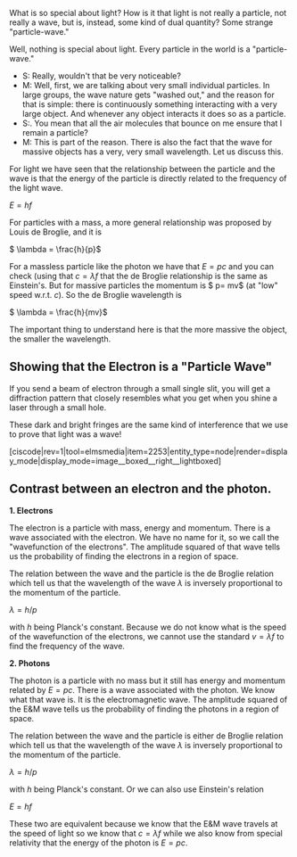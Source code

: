What is so special about light? How is it that light is not really a particle, not really a wave, but is, instead, some kind of dual quantity? Some strange "particle-wave."

Well, nothing is special about light. Every particle in the world is a "particle-wave."

- S: Really, wouldn't that be very noticeable?
- M: Well, first, we are talking about very small individual particles. In large groups, the wave nature gets "washed out," and the reason for that is simple: there is continuously something interacting with a very large object. And whenever any object interacts it does so as a particle.
- S:. You mean that all the air molecules that bounce on me ensure that I remain a particle?
- M: This is part of the reason. There is also the fact that the wave for massive objects has a very, very small wavelength. Let us discuss this.

For light we have seen that the relationship between the particle and the wave is that the energy of the particle is directly related to the frequency of the light wave. 

$E = hf$

For particles with a mass, a more general relationship was proposed by Louis de Broglie, and it is

$ \lambda = \frac{h}{p}$

For a massless particle like the photon we have that $E=pc$ and you can check (using that $c = \lambda f$ that the de Broglie relationship is the same as Einstein's. But for massive particles the momentum is $ p= mv$ (at "low" speed w.r.t. _c_). So the de Broglie wavelength is

$ \lambda = \frac{h}{mv}$

The important thing to understand here is that the more massive the object, the smaller the wavelength.

## Showing that the Electron is a "Particle Wave" 

If you send a beam of electron through a small single slit, you will get a diffraction pattern that closely resembles what you get when you shine a laser through a small hole.

These dark and bright fringes are the same kind of interference that we use to prove that light was a wave!

[ciscode|rev=1|tool=elmsmedia|item=2253|entity_type=node|render=display_mode|display_mode=image__boxed__right__lightboxed]

## Contrast between an electron and the photon. 

**1. Electrons**

The electron is a particle with mass, energy and momentum. There is a wave associated with the electron. We have no name for it, so we call the "wavefunction of the electrons". The amplitude squared of that wave tells us the probability of finding the electrons in a region of space.

The relation between the wave and the particle is the de Broglie relation which tell us that the wavelength of the wave $\lambda$ is inversely proportional to the momentum of the particle.

$\lambda = h/p$

with _h_ being Planck's constant. Because we do not know what is the speed of the wavefunction of the electrons, we cannot use the standard $v=\lambda f$ to find the frequency of the wave.

**2. Photons**

The photon is a particle with no mass but it still has energy and momentum related by $E=pc$. There is a wave associated with the photon. We know what that wave is. It is the electromagnetic wave. The amplitude squared of the E&M wave tells us the probability of finding the photons in a region of space.

The relation between the wave and the particle is either de Broglie relation which tell us that the wavelength of the wave $\lambda$ is inversely proportional to the momentum of the particle. 

$\lambda = h/p$

with _h_ being Planck's constant. Or we can also use Einstein's relation

$E= hf$

These two are equivalent because we know that the E&M wave travels at the speed of light so we know that $c=\lambda f$ while we also know from special relativity that the energy of the photon is $E=pc$.